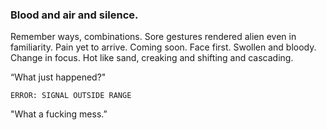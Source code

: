 ### Blood and air and silence.

Remember ways, combinations. Sore gestures rendered alien even in familiarity. Pain yet to arrive. Coming soon. Face first. Swollen and bloody. Change in focus. Hot like sand, creaking and shifting and cascading. 

“What just happened?"

`ERROR: SIGNAL OUTSIDE RANGE`

"What a fucking mess.”